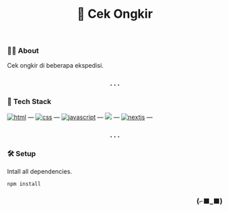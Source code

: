 <h1 align="center">🔎 Cek Ongkir</h1>

<br>

### 👨‍💻 About

Cek ongkir di beberapa ekspedisi.

<h3 align="center">. . .</h3>

### 🧰 Tech Stack

[<img alt="html" src="https://img.shields.io/badge/HTML-239120?style=for-the-badge&logo=html5&logoColor=white" />](https://developer.mozilla.org/en-US/docs/Web/HTML) —
[<img alt="css" src="https://img.shields.io/badge/CSS-1572B6?style=for-the-badge&logo=css3&logoColor=white" />](https://developer.mozilla.org/en-US/docs/Web/CSS) —
[<img alt="javascript" src="https://img.shields.io/badge/JavaScript-323330?style=for-the-badge&logo=javascript&logoColor=F7DF1E" />](https://developer.mozilla.org/en-US/docs/Web/javascript) —
[<img src="https://img.shields.io/badge/react%20-%2320232a.svg?&style=for-the-badge&logo=react&logoColor=%2361DAFB" />](https://reactjs.org/) —
[<img alt="nextjs" src="https://img.shields.io/badge/next.js-000000?style=for-the-badge&logo=nextdotjs&logoColor=white" />](https://nextjs.org/) —

<h3 align="center">. . .</h3>

### 🛠 Setup

Intall all dependencies.

`npm install`

<h3 align="right">(⌐■_■)</h3>
